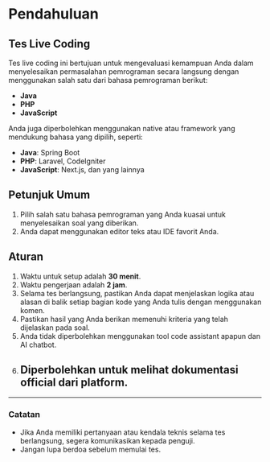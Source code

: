 # Pendahuluan

## **Tes Live Coding**
Tes live coding ini bertujuan untuk mengevaluasi kemampuan Anda dalam menyelesaikan permasalahan pemrograman secara langsung dengan menggunakan salah satu dari bahasa pemrograman berikut:
- **Java**
- **PHP**
- **JavaScript**

Anda juga diperbolehkan menggunakan native atau framework yang mendukung bahasa yang dipilih, seperti:
- **Java**: Spring Boot
- **PHP**: Laravel, CodeIgniter
- **JavaScript**: Next.js, dan yang lainnya

## **Petunjuk Umum**
1. Pilih salah satu bahasa pemrograman yang Anda kuasai untuk menyelesaikan soal yang diberikan.
2. Anda dapat menggunakan editor teks atau IDE favorit Anda.

## **Aturan**
1. Waktu untuk setup adalah **30 menit**.
2. Waktu pengerjaan adalah **2 jam**. 
3. Selama tes berlangsung, pastikan Anda dapat menjelaskan logika atau alasan di balik setiap bagian kode yang Anda tulis dengan menggunakan komen. 
4. Pastikan hasil yang Anda berikan memenuhi kriteria yang telah dijelaskan pada soal. 
5. Anda tidak diperbolehkan menggunakan tool code assistant apapun dan AI chatbot. 
6. Diperbolehkan untuk melihat dokumentasi official dari platform.
   - 
---

### **Catatan**
- Jika Anda memiliki pertanyaan atau kendala teknis selama tes berlangsung, segera komunikasikan kepada penguji.
- Jangan lupa berdoa sebelum memulai tes.
